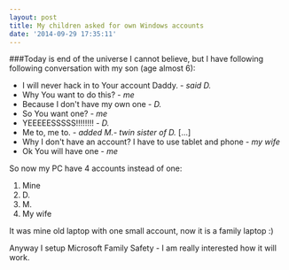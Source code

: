 ```yaml
---
layout: post
title: My children asked for own Windows accounts
date: '2014-09-29 17:35:11'
---
```


###Today is end of the universe
I cannot believe, but I have following following conversation with my son (age almost 6):

- I will never hack in to Your account Daddy. - *said D.*
- Why You want to do this? - *me*
- Because I don't have my own one - *D.*
- So You want one? - *me*
- YEEEEESSSSS!!!!!!!! - *D.*
- Me to, me to. - *added M.- twin sister of D.*
[...]
- Why I don't have an account? I have to use tablet and phone - *my wife*
- Ok You will have one - *me*

So now my PC have 4 accounts instead of one:
1. Mine
2. D.
3. M.
4. My wife

It was mine old laptop with one small account, now it is a family laptop :)

Anyway I setup Microsoft Family Safety - I am really interested how it will work.
